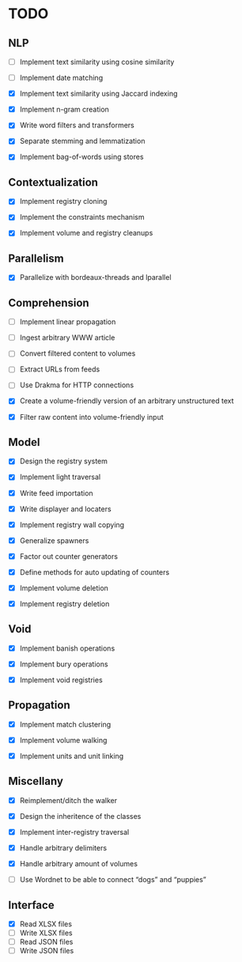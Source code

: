 TODO
====


NLP
---

- [ ] Implement text similarity using cosine similarity
- [ ] Implement date matching
- [x] Implement text similarity using Jaccard indexing
- [x] Implement n-gram creation
- [x] Write word filters and transformers
- [x] Separate stemming and lemmatization
- [x] Implement bag-of-words using stores


Contextualization
-----------------

- [x] Implement registry cloning
- [x] Implement the constraints mechanism
- [x] Implement volume and registry cleanups


Parallelism
-----------

- [x] Parallelize with bordeaux-threads and lparallel


Comprehension
-------------

- [ ] Implement linear propagation
- [ ] Ingest arbitrary WWW article
- [ ] Convert filtered content to volumes
- [ ] Extract URLs from feeds
- [ ] Use Drakma for HTTP connections
- [x] Create a volume-friendly version of an arbitrary unstructured text
- [x] Filter raw content into volume-friendly input


Model
-----

- [x] Design the registry system
- [x] Implement light traversal
- [x] Write feed importation
- [x] Write displayer and locaters
- [x] Implement registry wall copying
- [x] Generalize spawners
- [x] Factor out counter generators
- [x] Define methods for auto updating of counters
- [x] Implement volume deletion
- [x] Implement registry deletion


Void
----

- [x] Implement banish operations
- [x] Implement bury operations
- [x] Implement void registries


Propagation
-----------

- [x] Implement match clustering
- [x] Implement volume walking
- [x] Implement units and unit linking


Miscellany
----------

- [x] Reimplement/ditch the walker
- [x] Design the inheritence of the classes
- [x] Implement inter-registry traversal
- [x] Handle arbitrary delimiters
- [x] Handle arbitrary amount of volumes
- [ ] Use Wordnet to be able to connect “dogs” and “puppies”


Interface
---------

- [x] Read XLSX files
- [ ] Write XLSX files
- [ ] Read JSON files
- [ ] Write JSON files
